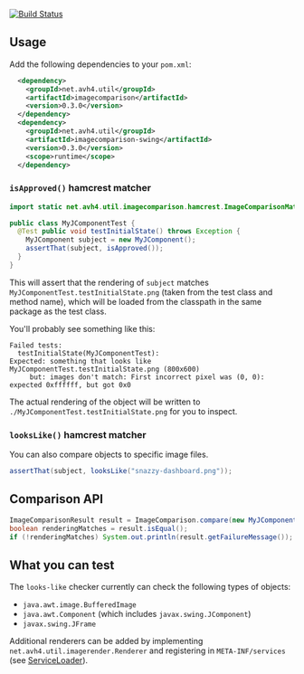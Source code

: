 [![Build Status](https://secure.travis-ci.org/avh4/imagecomparison.png?branch=master)](http://travis-ci.org/avh4/imagecomparison)

## Usage

Add the following dependencies to your `pom.xml`:

```xml
  <dependency>
    <groupId>net.avh4.util</groupId>
    <artifactId>imagecomparison</artifactId>
    <version>0.3.0</version>
  </dependency>
  <dependency>
    <groupId>net.avh4.util</groupId>
    <artifactId>imagecomparison-swing</artifactId>
    <version>0.3.0</version>
    <scope>runtime</scope>
  </dependency>
```

### `isApproved()` hamcrest matcher

```java
import static net.avh4.util.imagecomparison.hamcrest.ImageComparisonMatchers.*;

public class MyJComponentTest {
  @Test public void testInitialState() throws Exception {
    MyJComponent subject = new MyJComponent();
    assertThat(subject, isApproved());
  }
}
```

This will assert that the rendering of `subject` matches `MyJComponentTest.testInitialState.png` (taken 
from the test class and method name), which will be loaded from the classpath in the same package as the test class.

You'll probably see something like this:

```
Failed tests: 
  testInitialState(MyJComponentTest): 
Expected: something that looks like MyJComponentTest.testInitialState.png (800x600)
     but: images don't match: First incorrect pixel was (0, 0): expected 0xffffff, but got 0x0
```

The actual rendering of the object will be written to `./MyJComponentTest.testInitialState.png` for you to inspect.

### `looksLike()` hamcrest matcher

You can also compare objects to specific image files.

```java
assertThat(subject, looksLike("snazzy-dashboard.png"));
```


## Comparison API

```java
ImageComparisonResult result = ImageComparison.compare(new MyJComponent(), "./snazzy-dashboard.png");
boolean renderingMatches = result.isEqual();
if (!renderingMatches) System.out.println(result.getFailureMessage());
```

## What you can test

The `looks-like` checker currently can check the following types of objects:

* `java.awt.image.BufferedImage`
* `java.awt.Component` (which includes `javax.swing.JComponent`)
* `javax.swing.JFrame`

Additional renderers can be added by implementing `net.avh4.util.imagerender.Renderer` and registering in `META-INF/services`
(see [ServiceLoader](http://docs.oracle.com/javase/6/docs/api/java/util/ServiceLoader.html)).

